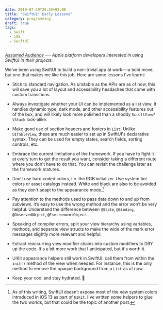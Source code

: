 ```yaml
---
date: 2019-07-29T20:28+02:00
title: "SwiftUI: Early Lessons"
category: programming
draft: true
tags:
  - Swift
  - iOS
  - SwiftUI
---
```


*[Assumed Audience](https://www.chriskrycho.com/2018/assumed-audiences.html) 
--- Apple platform developers interested in using SwiftUI in their projects.*

We’ve been using SwiftUI to build a non-trivial app at work---a bold move, but one that makes me like this job. Here are some lessons I've learnt:

* Stick to standard navigation. As unstable as the APIs are as of now, this will save you a lot of layout and accessibility headaches that come with custom transitions.

* Always investigate whether your UI can be implemented as a list view. It handles dynamic type, dark mode, and other accessibility features out of the box, and will likely look more polished than a shoddy  `ScrollView`/ `VStack` look-alike.

* Make good use of section headers and footers in `List`. Unlike `UITableView`, these are much easier to set up in SwiftUI's declarative syntax. They can be used for empty states, search fields, sorting controls, etc.

* Embrace the current limitations of the framework. If you have to fight it at every turn to get the result you want, consider taking a different route where you don't have to do that. You can revisit the challenge later as the framework matures.

* Don’t use hard coded colors, i.e. the RGB initializer. Use system tint colors or asset catalogs instead. White and black are also to be avoided as they don't adapt to the appearance mode.[^1]

* Pay attention to the methods used to pass data down to and up from subviews. It’s easy to use the wrong method and the error won’t be very helpful. Understand the difference between `@State`, `@Binding`, `@ObservedObject`, `@EnvironmentObject`.

* Speaking of compiler errors, split your view hierarchy using variables, methods, and separate view structs to make the wide of the mark error messages slightly more relevant and helpful.

* Extract reoccurring view modifier chains into custom modifiers to DRY up the code. It's a bit more work that I anticipated, but it's worth it.

* UIKit appearance helpers still work in SwiftUI. call them from within the `init()` method of the view when needed. For instance, this is the only method to remove the opaque background from a `List` as of now.

* Keep your cool and stay hydrated. 🥤

[^1]: As of this writing, SwiftUI doesn’t expose most of the new system colors introduced in iOS 13 as part of `UIKit`. I've written some helpers to glue the two worlds, but that could be the topic of another post.
